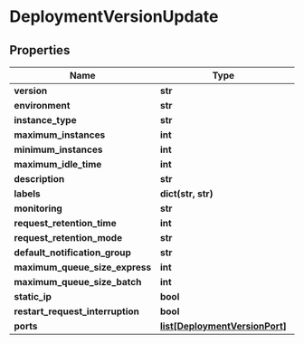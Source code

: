 # DeploymentVersionUpdate

## Properties
Name | Type | Notes
------------ | ------------- | -------------
**version** | **str** | [optional] 
**environment** | **str** | [optional] 
**instance_type** | **str** | [optional] 
**maximum_instances** | **int** | [optional] 
**minimum_instances** | **int** | [optional] 
**maximum_idle_time** | **int** | [optional] 
**description** | **str** | [optional] 
**labels** | **dict(str, str)** | [optional] 
**monitoring** | **str** | [optional] 
**request_retention_time** | **int** | [optional] 
**request_retention_mode** | **str** | [optional] 
**default_notification_group** | **str** | [optional] 
**maximum_queue_size_express** | **int** | [optional] 
**maximum_queue_size_batch** | **int** | [optional] 
**static_ip** | **bool** | [optional] 
**restart_request_interruption** | **bool** | [optional] 
**ports** | [**list[DeploymentVersionPort]**](DeploymentVersionPort.md) | [optional] 


